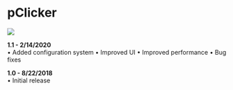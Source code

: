 # pClicker

![](https://i.imgur.com/5EMxGOI.png)

**1.1 - 2/14/2020**<br>
• Added configuration system
• Improved UI
• Improved performance
• Bug fixes

**1.0 - 8/22/2018**<br>
• Initial release